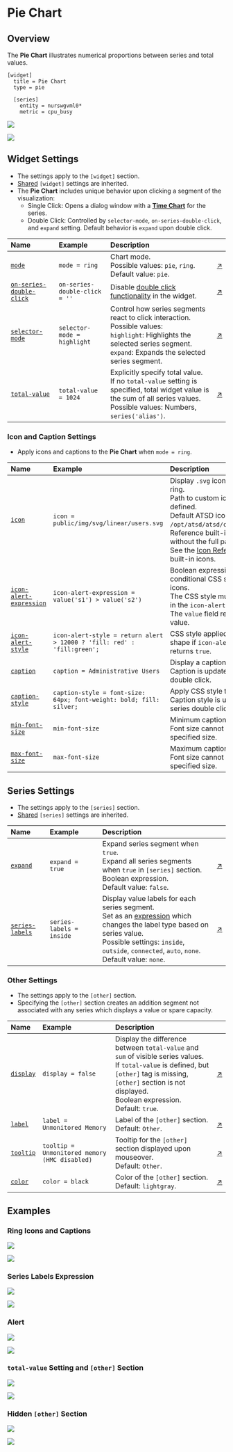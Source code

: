 # Pie Chart

## Overview

The **Pie Chart** illustrates numerical proportions between series and total values.

```ls
[widget]
  title = Pie Chart
  type = pie

  [series]
    entity = nurswgvml0*
    metric = cpu_busy
```

![](./images/pie-title-1.png)

[![](../../images/button.png)](https://apps.axibase.com/chartlab/28362f9b)

## Widget Settings

<!-- markdownlint-disable MD102 -->

* The settings apply to the `[widget]` section.
* [Shared](../shared/README.md#widget-settings) `[widget]` settings are inherited.
* The **Pie Chart** includes unique behavior upon clicking a segment of the visualization:
  * Single Click: Opens a dialog window with a [**Time Chart**](../time-chart/README.md) for the series.
  * Double Click: Controlled by `selector-mode`, `on-series-double-click`, and `expand` setting. Default behavior is `expand` upon double click.

Name | Example | Description | &nbsp;
:--|:--|:--|:--
<a name="mode"></a>[`mode`](#mode)|`mode = ring`|Chart mode.<br>Possible values: `pie`, `ring`.<br>Default value: `pie`.|[↗](https://apps.axibase.com/chartlab/7217e679)
<a name="on-series-double-click"></a>[`on-series-double-click`](#on-series-double-click)|`on-series-double-click = ''`|Disable [double click functionality](#widget-settings) in the widget.|[↗](https://apps.axibase.com/chartlab/b18445b6)
<a name="selector-mode"></a>[`selector-mode`](#selector-mode)|`selector-mode = highlight`|Control how series segments react to click interaction.<br>Possible values:<br>`highlight`: Highlights the selected series segment.<br>`expand`: Expands the selected series segment.|[↗](https://apps.axibase.com/chartlab/099862db)
<a name="total-value"></a>[`total-value`](#total-value)|`total-value = 1024`|Explicitly specify total value.<br> If no `total-value` setting is specified, total widget value is the sum of all series values.<br>Possible values: Numbers, `series('alias')`.|[↗](https://apps.axibase.com/chartlab/64587dc6)

<!-- markdownlint-enable MD102 -->

### Icon and Caption Settings

* Apply icons and captions to the **Pie Chart** when `mode = ring`.

Name | Example | Description | &nbsp;
:--|:--|:--|:--
<a name="icon"></a>[`icon`](#icon)|`icon = public/img/svg/linear/users.svg`|Display `.svg` icon in **Pie Chart** ring.<br>Path to custom icons must be defined.<br>Default ATSD icon directory is `/opt/atsd/atsd/conf/portal/img/`.<br>Reference built-in icons by name, without the full path.<br>See the [Icon Reference Sheet](resources/atsd-embedded-icons.pdf) for built-in icons.|[↗](https://apps.axibase.com/chartlab/dfe686f7)
<a name="icon-alert-expression"></a>[`icon-alert-expression`](#icon-alert-expression)|`icon-alert-expression = value('s1') > value('s2')`|Boolean expression to apply conditional CSS style to series icons.<br>The CSS style must be specified in the `icon-alert-style` setting.<br>The `value` field refers to the series value.|[↗](https://apps.axibase.com/chartlab/f534ac48)
<a name="icon-alert-style"></a>[`icon-alert-style`](#icon-alert-style)|`icon-alert-style = return alert > 12000 ? 'fill: red' : 'fill:green';`|CSS style applied to the series shape if `icon-alert-expression` returns `true`.|[↗](https://apps.axibase.com/chartlab/f534ac48)
<a name="caption"></a>[`caption`](#caption)|`caption = Administrative Users`|Display a caption below the icon.<br>Caption is updated upon series double click.|[↗](https://apps.axibase.com/chartlab/9261f982)
<a name="caption-style"></a>[`caption-style`](#caption-style)|`caption-style = font-size: 64px; font-weight: bold; fill: silver;`|Apply CSS style to the caption.<br>Caption style is updated upon series double click.|[↗](https://apps.axibase.com/chartlab/9145cc0f)
<a name="min-font-size"></a>[`min-font-size`](#min-font-size)|`min-font-size`|Minimum caption font size.<br>Font size cannot scale below specified size.|[↗](https://apps.axibase.com/chartlab/30d94fc5)
<a name="max-font-size"></a>[`max-font-size`](#max-font-size)|`max-font-size`|Maximum caption font size.<br>Font size cannot scale above specified size.|[↗](https://apps.axibase.com/chartlab/30d94fc5)

## Series Settings

* The settings apply to the `[series]` section.
* [Shared](../shared/README.md#series-settings) `[series]` settings are inherited.

Name | Example | Description | &nbsp;
:--|:--|:--|:--
<a name="expand"></a>[`expand`](#expand)|`expand = true`|Expand series segment when `true`.<br>Expand all series segments when `true` in `[series]` section.<br>Boolean expression.<br>Default value: `false`.|[↗](https://apps.axibase.com/chartlab/f5684bc4)|
<a name="series-labels"></a>[`series-labels`](#series-labels)|`series-labels = inside`|Display value labels for each series segment.<br>Set as an [expression](https://axibase.com/docs/atsd/administration/metric-persistence-filter.html#expression-syntax) which changes the label type based on series value.<br>Possible settings: `inside`, `outside`, `connected`, `auto`, `none`.<br>Default value: `none`.|[↗](https://apps.axibase.com/chartlab/e644f68f)|

### Other Settings

* The settings apply to the `[other]` section.
* Specifying the `[other]` section creates an addition segment not associated with any series which displays a value or spare capacity.

Name | Example | Description | &nbsp;
:--|:--|:--|:--
|<a name="display"></a>[`display`](#display)|`display = false`|Display the difference between `total-value` and `sum` of visible series values.<br>If `total-value` is defined, but `[other]` tag is missing, `[other]` section is not displayed.<br>Boolean expression.<br>Default: `true`.|[↗](https://apps.axibase.com/chartlab/03201f9e)|
<a name="label"></a>[`label`](#label)|`label = Unmonitored Memory`|Label of the `[other]` section.<br>Default: `Other`.|[↗](https://apps.axibase.com/chartlab/064091fa)|
<a name="tooltip"></a>[`tooltip`](#tooltip)|`tooltip = Unmonitored memory (HMC disabled)`|Tooltip for the `[other]` section displayed upon mouseover.<br>Default: `Other`.|[↗](https://apps.axibase.com/chartlab/03be3f7d)|
<a name="color"></a>[`color`](#color)|`color = black`|Color of the `[other]` section.<br>Default: `lightgray`.|[↗](https://apps.axibase.com/chartlab/db9f4d31)|

## Examples

### Ring Icons and Captions

![](./images/ring-icons-and-captions.png)

[![](../../images/button.png)](https://apps.axibase.com/chartlab/e31d60be)

### Series Labels Expression

![](./images/series-labels-expression.png)

[![](../../images/button.png)](https://apps.axibase.com/chartlab/7f7a1bc3)

### Alert

![](./images/alert-expression-example.png)

[![](../../images/button.png)](https://apps.axibase.com/chartlab/f1cd6467)

### `total-value` Setting and `[other]` Section

![](./images/total-and-other-example.png)

[![](../../images/button.png)](https://apps.axibase.com/chartlab/051e6dcf)

### Hidden `[other]` Section

![](./images/hidden-other-section.png)

[![](../../images/button.png)](https://apps.axibase.com/chartlab/fe53362c)